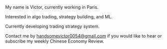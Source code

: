 My name is Victor, currently working in Paris.

Interested in algo trading, strategy building, and ML.

Currently developing trading strategy system.

Contact me by handsomevictor0054@gmail.com if you would like to hear or subscribe my weekly Chinese Economy Review.
